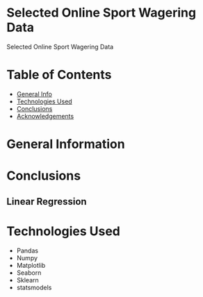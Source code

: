 # Selected Online Sport Wagering Data
Selected Online Sport Wagering Data


# Table of Contents

+ [General Info](#general-information)
+ [Technologies Used](#technologies-used)
+ [Conclusions](#conclusions)
+ [Acknowledgements](#acknowledgements)


# General Information 



# Conclusions

## Linear Regression

# Technologies Used

+ Pandas
+ Numpy
+ Matplotlib
+ Seaborn
+ Sklearn
+ statsmodels

